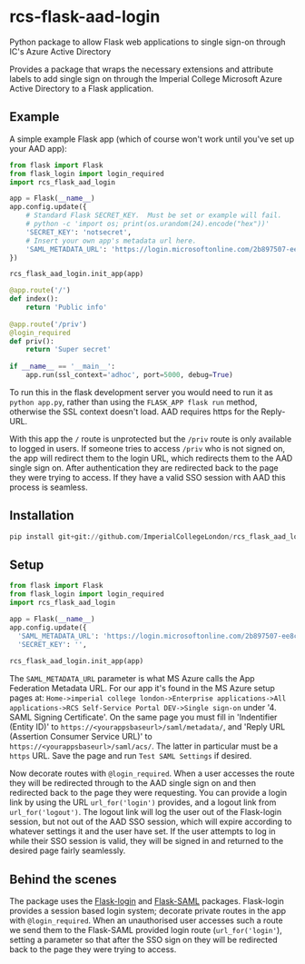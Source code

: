 # rcs-flask-aad-login
Python package to allow Flask web applications to single sign-on through IC's Azure Active Directory

Provides a package that wraps the necessary extensions and attribute labels to add single sign on 
through the Imperial College Microsoft Azure Active Directory to a Flask application.

## Example
A simple example Flask app (which of course won't work until you've set up your AAD app):

```python
from flask import Flask
from flask_login import login_required
import rcs_flask_aad_login

app = Flask(__name__)
app.config.update({
    # Standard Flask SECRET_KEY.  Must be set or example will fail.
    # python -c 'import os; print(os.urandom(24).encode("hex"))'
    'SECRET_KEY': 'notsecret',
    # Insert your own app's metadata url here.
    'SAML_METADATA_URL': 'https://login.microsoftonline.com/2b897507-ee8c-4575-830b-4f8267c3d307/federationmetadata/2007-06/federationmetadata.xml?appid=a301bd20-6119-40ea-a6e1-4d82f14b5d0e',
})

rcs_flask_aad_login.init_app(app)

@app.route('/')
def index():
    return 'Public info'
    
@app.route('/priv')
@login_required
def priv():
    return 'Super secret'
    
if __name__ == '__main__':
    app.run(ssl_context='adhoc', port=5000, debug=True)
```
To run this in the flask development server you would need to run it as
`python app.py`, rather than
using the `FLASK_APP flask run` method, otherwise the SSL context doesn't load.  AAD
requires https for the Reply-URL.

With this app the `/` route is unprotected but the `/priv` route is only
available to logged in users.  If someone tries to access `/priv` who is not
signed on, the app will redirect them to the login URL, which redirects them to
the AAD single sign on.  After authentication they are redirected back to the
page they were trying to access.  If they have a valid SSO session with AAD this
process is seamless.

## Installation
```python
pip install git+git://github.com/ImperialCollegeLondon/rcs_flask_aad_login
```

## Setup
```python
from flask import Flask
from flask_login import login_required
import rcs_flask_aad_login

app = Flask(__name__)
app.config.update({
  'SAML_METADATA_URL': 'https://login.microsoftonline.com/2b897507-ee8c-4575-830b-4f8267c3d307/federationmetadata/2007-06/federationmetadata.xml?appid=a301bd20-6119-40ea-a6e1-4d82f14b5d0e',
  'SECRET_KEY': '',
  
rcs_flask_aad_login.init_app(app)
```
The `SAML_METADATA_URL` parameter is what MS Azure calls the App Federation Metadata URL.
For our app it's found in the MS Azure setup pages at:
`Home->imperial college london->Enterprise applications->All applications->RCS Self-Service Portal DEV->Single sign-on`
under '4. SAML Signing Certificate'.  On the same page you must fill in
'Indentifier (Entity ID)' to `https://<yourappsbaseurl>/saml/metadata/`,
and 'Reply URL (Assertion Consumer Service URL)' to `https://<yourappsbaseurl>/saml/acs/`.
The latter in particular must be a `https` URL.  Save the page and run `Test SAML Settings`
if desired.

Now decorate routes with `@login_required`.  When a user accesses the route
they will be redirected through to the AAD single sign on and then
redirected back to the page they were requesting.  You can provide a login
link by using the URL `url_for('login')` provides, and a logout link
from `url_for('logout')`.  The logout link will log the user out of the 
Flask-login session, but not out of the AAD SSO session, which will
expire according to whatever settings it and the user have set. If
the user attempts to log in while their SSO session is valid, they will
be signed in and returned to the desired page fairly seamlessly.

## Behind the scenes
The package uses the [Flask-login](https://flask-login.readthedocs.io/en/latest/) and
[Flask-SAML](https://flask-saml.readthedocs.io/en/latest/) packages.  Flask-login
provides a session based login system; decorate private routes in the app with
`@login_required`. When an unauthorised user accesses such a route we send them to
the Flask-SAML provided login route (`url_for('login'`), setting a parameter so
that after the SSO sign on they will be redirected back to the page they were
trying to access.

